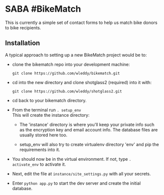 # SABA #BikeMatch

This is currently a simple set of contact forms to help us match bike donors to bike recipients.


## Installation 

A typical approach to setting up a new BikeMatch project would be to:
* clone the bikematch repo into your development machine:
    ```
    git clone https://github.com/wleddy/bikematch.git
    ```

* cd into the new directory and clone shotglass2 (required) into it with:
    ```
    git clone https://github.com/wleddy/shotglass2.git
    ```
    
* cd back to your bikematch directory.

* From the terminal run `. setup_env`  
  This will create the instance directory:
    * The 'instance' directory is where you'll keep your private info such as the encryption key and email account info. The database files
    are usually stored here too.
    
    * setup_env will also try to create virtualenv directory 'env' and pip the requirements into it.  

* You should now be in the virtual environment. If not, type `. activate_env` to activate it.
* Next, edit the file at `instance/site_settings.py` with all your secrets.
* Enter `python app.py` to start the dev server and create the initial database.
